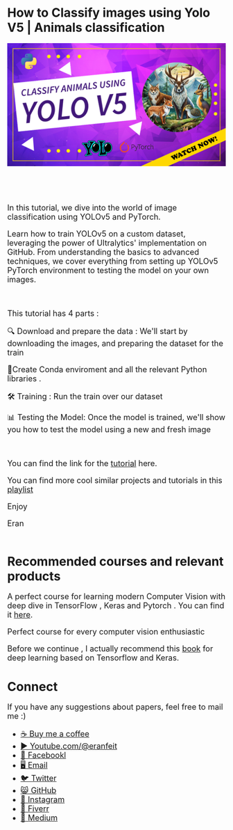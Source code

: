 # How to Classify images using Yolo V5 | Animals classification 

<p align="center">
  <img width="800" src="Yolo-V5-Classify-Animals.png" "image">
</p>

##
<br/><br/> 

<font size= "4" >

In this tutorial, we dive into the world of image classification using YOLOv5 and PyTorch. 

Learn how to train YOLOv5 on a custom dataset, leveraging the power of Ultralytics' implementation on GitHub. From understanding the basics to advanced techniques, we cover everything from setting up YOLOv5 PyTorch environment to testing the model on your own images.


<br/>

This tutorial has 4 parts : 

🔍 Download and prepare the data : We'll start by downloading the images, and preparing the dataset for the train

🐍Create Conda enviroment and all the relevant Python libraries .

🛠️ Training : Run the train over our dataset

📊 Testing the Model: Once the model is trained, we'll show you how to test the model using a new and fresh image 


<br/>

You can find the link for the [tutorial](https://youtu.be/xnzit-pAU4c) here. 

You can find more cool similar projects and tutorials in this [playlist](https://www.youtube.com/playlist?list=PLdkryDe59y4aCcCN4ioFpdLVAGZ_dFeFr)

Enjoy

Eran
<br/><br/> 

</font>

# Recommended courses and relevant products 
<font size= "4" >

A perfect course for learning modern Computer Vision with deep dive in TensorFlow , Keras and Pytorch . You can find it [here](http://bit.ly/3HeDy1V).

Perfect course for every computer vision enthusiastic

Before we continue , I actually recommend this [book](https://amzn.to/3STWZ2N) for deep learning based on Tensorflow and Keras. 



</font>

# Connect

<font size= "4" >
If you have any suggestions about papers, feel free to mail me :)

- [☕ Buy me a coffee](https://ko-fi.com/eranfeit)
- [▶️ Youtube.com/@eranfeit](https://www.youtube.com/channel/UCTiWJJhaH6BviSWKLJUM9sg)
- [🐙 Facebookl](https://www.facebook.com/groups/3080601358933585)
- [🖥️ Email](mailto:feitgemel@gmail.com)
- [🐦 Twitter](https://twitter.com/eran_feit )
- [😸 GitHub](https://github.com/feitgemel)
- [📸 Instagram](https://www.instagram.com/eran_feit/)
- [🤝 Fiverr ](https://www.fiverr.com/s/mB3Pbb)
- [📝 Medium ](https://medium.com/@feitgemel)


</font>

